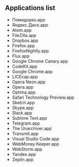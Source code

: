 ## Applications list

* Помидорко.app
* Яндекс.Диск.app
* Atom.app
* FileZilla.app
* Dropbox.app
* Firefox.app
* FirefoxNightly.app
* Flux.app
* Google Chrome Canary.app
* CodeKit.app
* Google Chrome.app
* LICEcap.app
* Opera Neon.app
* Opera.app
* Optima.app
* Safari Technology Preview.app
* Sketch.app
* Skype.app
* Slack.app
* Sublime Text.app
* Telegram.app
* The Unarchiver.app
* Transmit.app
* Visual Studio Code.app
* WebMoney Keeper.app
* WebStorm.app
* Yandex.app
* Zeplin.app
